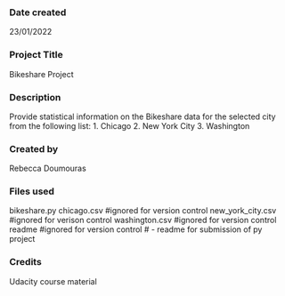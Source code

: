 
### Date created
23/01/2022

### Project Title
Bikeshare Project

### Description
Provide statistical information on the Bikeshare data for the selected
city from the following list:
    1. Chicago
    2. New York City
    3. Washington

### Created by
Rebecca Doumouras

### Files used
bikeshare.py
chicago.csv       #ignored for version control
new_york_city.csv #ignored for verison control
washington.csv    #ignored for version control
readme            #ignored for version control
                  # - readme for submission of py project

### Credits
Udacity course material


